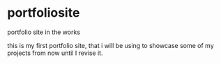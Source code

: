 # portfoliosite
portfolio site in the works


this is my first portfolio site, that i will be using to showcase some of my projects from now until I revise it.
